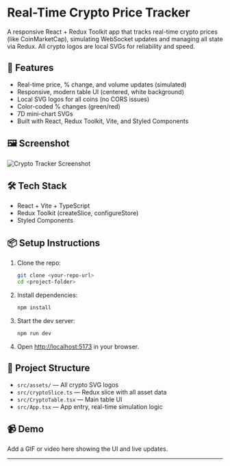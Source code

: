 # Real-Time Crypto Price Tracker

A responsive React + Redux Toolkit app that tracks real-time crypto prices (like CoinMarketCap), simulating WebSocket updates and managing all state via Redux. All crypto logos are local SVGs for reliability and speed.

## 🚀 Features

- Real-time price, % change, and volume updates (simulated)
- Responsive, modern table UI (centered, white background)
- Local SVG logos for all coins (no CORS issues)
- Color-coded % changes (green/red)
- 7D mini-chart SVGs
- Built with React, Redux Toolkit, Vite, and Styled Components

## 🖼️ Screenshot

![Crypto Tracker Screenshot](./cryptoSS.png)

## 🛠️ Tech Stack

- React + Vite + TypeScript
- Redux Toolkit (createSlice, configureStore)
- Styled Components

## 📦 Setup Instructions

1. Clone the repo:
   ```bash
   git clone <your-repo-url>
   cd <project-folder>
   ```
2. Install dependencies:
   ```bash
   npm install
   ```
3. Start the dev server:
   ```bash
   npm run dev
   ```
4. Open [http://localhost:5173](http://localhost:5173) in your browser.

## 📁 Project Structure

- `src/assets/` — All crypto SVG logos
- `src/cryptoSlice.ts` — Redux slice with all asset data
- `src/CryptoTable.tsx` — Main table UI
- `src/App.tsx` — App entry, real-time simulation logic

## 📹 Demo

Add a GIF or video here showing the UI and live updates.

---
